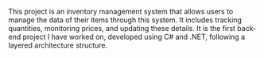 
This project is an inventory management system that allows users to manage the data of their items through this system. It includes tracking quantities, monitoring prices, and updating these details. It is the first back-end project I have worked on, developed using C# and .NET, following a layered architecture structure.
